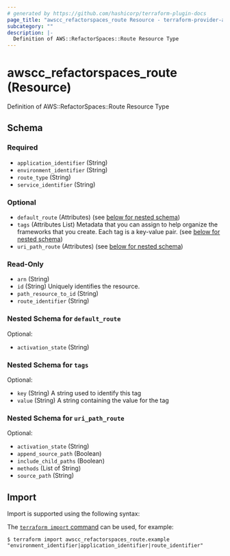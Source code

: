 ```yaml
---
# generated by https://github.com/hashicorp/terraform-plugin-docs
page_title: "awscc_refactorspaces_route Resource - terraform-provider-awscc"
subcategory: ""
description: |-
  Definition of AWS::RefactorSpaces::Route Resource Type
---
```


# awscc_refactorspaces_route (Resource)

Definition of AWS::RefactorSpaces::Route Resource Type



<!-- schema generated by tfplugindocs -->
## Schema

### Required

- `application_identifier` (String)
- `environment_identifier` (String)
- `route_type` (String)
- `service_identifier` (String)

### Optional

- `default_route` (Attributes) (see [below for nested schema](#nestedatt--default_route))
- `tags` (Attributes List) Metadata that you can assign to help organize the frameworks that you create. Each tag is a key-value pair. (see [below for nested schema](#nestedatt--tags))
- `uri_path_route` (Attributes) (see [below for nested schema](#nestedatt--uri_path_route))

### Read-Only

- `arn` (String)
- `id` (String) Uniquely identifies the resource.
- `path_resource_to_id` (String)
- `route_identifier` (String)

<a id="nestedatt--default_route"></a>
### Nested Schema for `default_route`

Optional:

- `activation_state` (String)


<a id="nestedatt--tags"></a>
### Nested Schema for `tags`

Optional:

- `key` (String) A string used to identify this tag
- `value` (String) A string containing the value for the tag


<a id="nestedatt--uri_path_route"></a>
### Nested Schema for `uri_path_route`

Optional:

- `activation_state` (String)
- `append_source_path` (Boolean)
- `include_child_paths` (Boolean)
- `methods` (List of String)
- `source_path` (String)

## Import

Import is supported using the following syntax:

The [`terraform import` command](https://developer.hashicorp.com/terraform/cli/commands/import) can be used, for example:

```shell
$ terraform import awscc_refactorspaces_route.example "environment_identifier|application_identifier|route_identifier"
```
